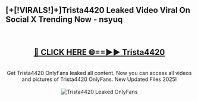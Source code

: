 <h2>[+[!VIRALS!]+]Trista4420 Leaked Video Viral On Social X Trending Now - nsyuq</h2>
<br>
<div align="center">
<h2><a href="https://libra.edu.pl?Trista4420" rel="nofollow">🔴 CLICK HERE 🌐==►► Trista4420</a></h2>
<br>
Get Trista4420 OnlyFans leaked all content. Now you can access all videos and pictures of Trista4420 OnlyFans. New Updated Files 2025!
<br>
<br>
<a href="https://libra.edu.pl?Trista4420" rel="nofollow" data-target="animated-image.originalLink"><img src="https://i.ibb.co.com/WyWwxjT/player-gif2.gif" alt="Trista4420 Leaked OnlyFans" style="max-width: 100%; display: inline-block;" data-target="animated-image.originalImage"></a>
</div>
<br>